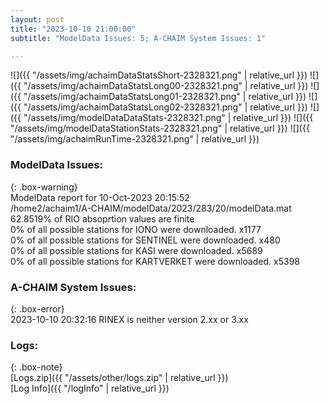 ```yaml
---
layout: post
title: "2023-10-10 21:00:00"
subtitle: "ModelData Issues: 5; A-CHAIM System Issues: 1"

---
```


![]({{ "/assets/img/achaimDataStatsShort-2328321.png" | relative_url }})
![]({{ "/assets/img/achaimDataStatsLong00-2328321.png" | relative_url }})
![]({{ "/assets/img/achaimDataStatsLong01-2328321.png" | relative_url }})
![]({{ "/assets/img/achaimDataStatsLong02-2328321.png" | relative_url }})
![]({{ "/assets/img/modelDataDataStats-2328321.png" | relative_url }})
![]({{ "/assets/img/modelDataStationStats-2328321.png" | relative_url }})
![]({{ "/assets/img/achaimRunTime-2328321.png" | relative_url }})


### ModelData Issues:  
  
{: .box-warning}  
 ModelData report for 10-Oct-2023 20:15:52   
 /home2/achaim1/A-CHAIM/modelData/2023/283/20/modelData.mat   
 62.8519% of RIO absoprtion values are finite   
 0% of all possible stations for IONO were downloaded. x1177   
 0% of all possible stations for SENTINEL were downloaded. x480   
 0% of all possible stations for KASI were downloaded. x5689   
 0% of all possible stations for KARTVERKET were downloaded. x5398   
  
### A-CHAIM System Issues:  
  
{: .box-error}  
2023-10-10 20:32:16 RINEX is neither version 2.xx or 3.xx  

### Logs:  
  
{: .box-note}  
[Logs.zip]({{ "/assets/other/logs.zip" | relative_url }})  
[Log Info]({{ "/logInfo" | relative_url }})  
